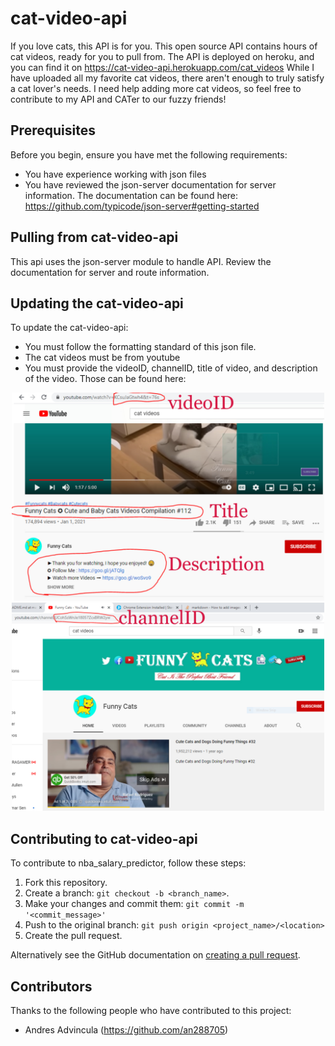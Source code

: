 # cat-video-api

If you love cats, this API is for you. This open source API contains hours of cat videos, ready for you to pull from. The API is deployed on heroku, and you can find it on https://cat-video-api.herokuapp.com/cat_videos 
While I have uploaded all my favorite cat videos, there aren't enough to truly satisfy a cat lover's needs. I need help adding more cat videos, so feel free to contribute to my API and CATer to our fuzzy friends!

## Prerequisites

Before you begin, ensure you have met the following requirements:
* You have experience working with json files
* You have reviewed the json-server documentation for server information. The documentation can be found here: https://github.com/typicode/json-server#getting-started

## Pulling from cat-video-api
This api uses the json-server module to handle API. Review the documentation for server and route information.

## Updating the cat-video-api

To update the cat-video-api: 
* You must follow the formatting standard of this json file.
* The cat videos must be from youtube
* You must provide the videoID, channelID, title of video, and description of the video. Those can be found here:

<div align="center">
  <img src="https://github.com/an288705/cat-video-api/blob/main/youtube%20information.jpg" width="500" title="hover text">
  <img src="https://github.com/an288705/cat-video-api/blob/main/channel%20information.jpg" width="500" title="hover text">
</div>

## Contributing to cat-video-api

To contribute to nba_salary_predictor, follow these steps:

1. Fork this repository.
2. Create a branch: `git checkout -b <branch_name>`.
3. Make your changes and commit them: `git commit -m '<commit_message>'`
4. Push to the original branch: `git push origin <project_name>/<location>`
5. Create the pull request.

Alternatively see the GitHub documentation on [creating a pull request](https://help.github.com/en/github/collaborating-with-issues-and-pull-requests/creating-a-pull-request).

## Contributors

Thanks to the following people who have contributed to this project:

* Andres Advincula (https://github.com/an288705)
